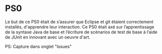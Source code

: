 # PS0

Le but de ce PS0 était de s’assurer que Eclipse et git étaient correctement installés, d'apprendre leur interaction.
Ce PS0 était axé sur l’apprentissage de la syntaxe Java de base et l’écriture de scénarios de test de base à l’aide de JUnit en innovant avec un oeuvre d'art.

PS: Capture dans onglet "Issues"
